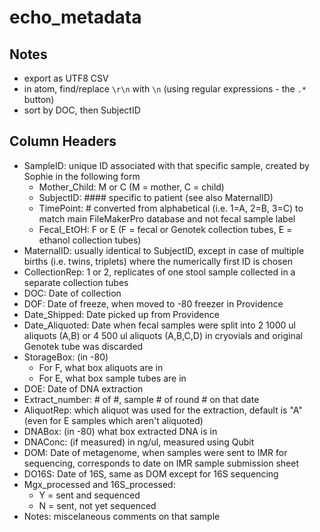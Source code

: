 # echo_metadata

## Notes

- export as UTF8 CSV
- in atom, find/replace `\r\n` with `\n` (using regular expressions - the `.*` button)
- sort by DOC, then SubjectID

## Column Headers

- SampleID: unique ID associated with that specific sample, created by Sophie in the following form
    - Mother_Child: M or C (M = mother, C = child)
    - SubjectID: #### specific to patient (see also MaternalID)
    - TimePoint: # converted from alphabetical (i.e. 1=A, 2=B, 3=C) to match main FileMakerPro database and not fecal sample label
    - Fecal_EtOH: F or E (F = fecal or Genotek collection tubes, E = ethanol collection tubes)
- MaternalID: usually identical to SubjectID, except in case of multiple births (i.e. twins, triplets) where the numerically first ID is chosen
- CollectionRep: 1 or 2, replicates of one stool sample collected in a separate collection tubes
- DOC: Date of collection
- DOF: Date of freeze, when moved to -80 freezer in Providence
- Date_Shipped: Date picked up from Providence
- Date_Aliquoted: Date when fecal samples were split into 2 1000 ul aliquots (A,B) or 4 500 ul aliquots (A,B,C,D) in cryovials and original Genotek tube was discarded
- StorageBox: (in -80)
    - For F, what box aliquots are in
    - For E, what box sample tubes are in
- DOE: Date of DNA extraction
- Extract_number: # of #, sample # of round # on that date
- AliquotRep: which aliquot was used for the extraction, default is "A" (even for E samples which aren't aliquoted)
- DNABox: (in -80) what box extracted DNA is in
- DNAConc: (if measured) in ng/ul, measured using Qubit
- DOM: Date of metagenome, when samples were sent to IMR for sequencing, corresponds to date on IMR sample submission sheet  
- DO16S: Date of 16S, same as DOM except for 16S sequencing
- Mgx_processed and 16S_processed:
    - Y = sent and sequenced
    - N = sent, not yet sequenced
- Notes: miscelaneous comments on that sample 
